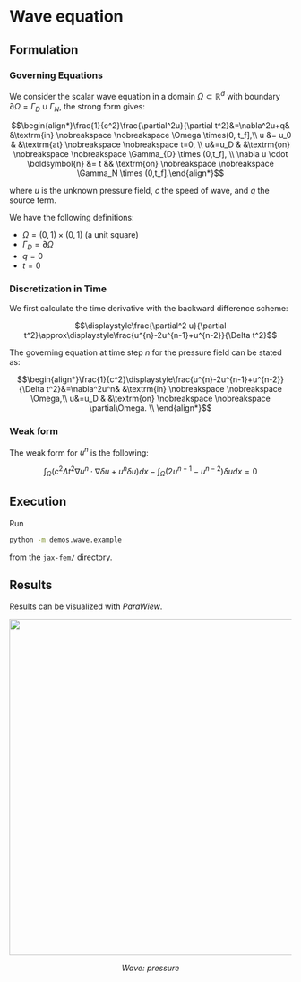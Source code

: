 # Wave equation

## Formulation

### Governing Equations

We consider the scalar wave equation in a domain $\Omega\subset\mathbb{R}^d$ with boundary $\partial\Omega =\Gamma_D\cup\Gamma_N$, the strong form gives:

$$\begin{align*}\frac{1}{c^2}\frac{\partial^2u}{\partial t^2}&=\nabla^2u+q& &\textrm{in}  \nobreakspace \nobreakspace \Omega \times(0, t_f],\\
u  &= u_0 & &\textrm{at} \nobreakspace \nobreakspace t=0, \\
u&=u_D & &\textrm{on} \nobreakspace \nobreakspace \Gamma_{D} \times (0,t_f], \\
\nabla u \cdot \boldsymbol{n} &= t &&  \textrm{on} \nobreakspace \nobreakspace \Gamma_N \times (0,t_f].\end{align*}$$

where $u$ is the unknown pressure field, $c$ the speed of wave, and $q$ the source term.

We have the following definitions:

* $\Omega=(0,1)\times(0,1)$ (a unit square)
* $\Gamma_D=\partial\Omega$ 
* $q = 0$
* $t = 0$

### Discretization in Time

We first calculate the time derivative with the backward difference scheme:

$$\displaystyle\frac{\partial^2 u}{\partial t^2}\approx\displaystyle\frac{u^{n}-2u^{n-1}+u^{n-2}}{\Delta t^2}$$

The governing equation at time step $n$ for the pressure field can be stated as:

$$\begin{align*}\frac{1}{c^2}\displaystyle\frac{u^{n}-2u^{n-1}+u^{n-2}}{\Delta t^2}&=\nabla^2u^n& &\textrm{in}  \nobreakspace \nobreakspace \Omega,\\
u&=u_D & &\textrm{on} \nobreakspace \nobreakspace \partial\Omega. \\
\end{align*}$$

### Weak form
The weak form for $u^n$ is the following:

$$\int_{\Omega}(c^2\Delta t^2\nabla u^n\cdot\nabla \delta u+u^n\delta u)dx-\int_{\Omega}(2u^{n-1}-u^{n-2})\delta udx=0$$


## Execution
Run
```bash
python -m demos.wave.example
```
from the `jax-fem/` directory.


## Results

Results can be visualized with *ParaWiew*.
<p align="middle">
  <img src="material/pressure.gif" width="600" />
</p>
<p align="middle">
    <em >Wave: pressure</em>
</p>

